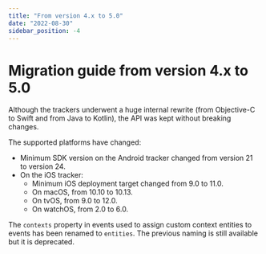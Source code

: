 ```yaml
---
title: "From version 4.x to 5.0"
date: "2022-08-30"
sidebar_position: -4
---
```


# Migration guide from version 4.x to 5.0

Although the trackers underwent a huge internal rewrite (from Objective-C to Swift and from Java to Kotlin), the API was kept without breaking changes.

The supported platforms have changed:

* Minimum SDK version on the Android tracker changed from version 21 to version 24.
* On the iOS tracker:
  * Minimum iOS deployment target changed from 9.0 to 11.0.
  * On macOS, from 10.10 to 10.13.
  * On tvOS, from 9.0 to 12.0.
  * On watchOS, from 2.0 to 6.0.

The `contexts` property in events used to assign custom context entities to events has been renamed to `entities`. The previous naming is still available but it is deprecated.
